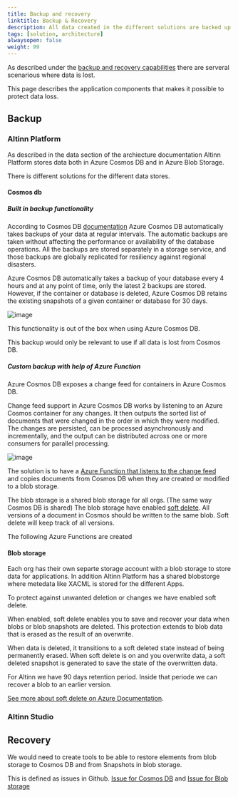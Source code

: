 ```yaml
---
title: Backup and recovery
linktitle: Backup & Recovery
description: All data created in the different solutions are backed up so it is possible to restore it in case of data loss 
tags: [solution, architecture]
alwaysopen: false
weight: 99
---
```


As described under the [backup and recovery capabilities](/teknologi/altinnstudio/architecture/capabilities/devops/platformoperations/) 
there are serveral scenarious where data is lost.

This page describes the application components that makes it possible to protect data loss.

## Backup

### Altinn Platform

As described in the data section of the archiecture documentation Altinn Platform stores data both in 
Azure Cosmos DB and in Azure Blob Storage. 

There is different solutions for the different data stores.

#### Cosmos db

##### Built in backup functionality

According to Cosmos DB [documentation](https://docs.microsoft.com/en-us/azure/cosmos-db/online-backup-and-restore) Azure Cosmos DB 
automatically takes backups of your data at regular intervals. The automatic backups are taken without affecting the performance
 or availability of the database operations. All the backups are stored separately in a storage service, and those backups 
 are globally replicated for resiliency against regional disasters.

Azure Cosmos DB automatically takes a backup of your database every 4 hours and at any point of time, only the 
latest 2 backups are stored. However, if the container or database is deleted, Azure Cosmos DB retains the existing 
snapshots of a given container or database for 30 days.

![image](https://user-images.githubusercontent.com/13309071/77288403-0ae90300-6cd8-11ea-8be0-73bbda082fab.png)

This functionality is out of the box when using Azure Cosmos DB. 

This backup would only be relevant to use if all data is lost from Cosmos DB. 

##### Custom backup with help of Azure Function

Azure Cosmos DB exposes a change feed for containers in Azure Cosmos DB. 

Change feed support in Azure Cosmos DB works by listening to an Azure Cosmos container for any changes. It then 
outputs the sorted list of documents that were changed in the order in which they were modified. The changes are 
persisted, can be processed asynchronously and incrementally, and the output can be distributed across one or 
more consumers for parallel processing.

 ![image](https://user-images.githubusercontent.com/13309071/77245359-4b844600-6c1e-11ea-9960-b09dd9a05d92.png)

The solution is to have a [Azure Function that listens to the change feed](https://docs.microsoft.com/en-us/azure/cosmos-db/change-feed-functions)  
and copies documents from Cosmos DB when they are created or modified to a blob storage. 

The blob storage is a shared blob storage for all orgs.  (The same way Cosmos DB is shared)
The blob storage have enabled [soft delete](https://docs.microsoft.com/en-us/azure/storage/blobs/storage-blob-soft-delete?tabs=azure-portal). All versions of a document in Cosmos should be written 
to the same blob. Soft delete will keep track of all versions.

The following Azure Functions are created



#### Blob storage

Each org has their own separte storage account with a blob storage to store data for applications. 
In addition Altinn Platform has a shared blobstorge where metedata like XACML is stored for the different Apps. 

To protect against unwanted deletion or changes we have enabled soft delete. 

When enabled, soft delete enables you to save and recover your data when blobs or blob snapshots are deleted. 
This protection extends to blob data that is erased as the result of an overwrite.

When data is deleted, it transitions to a soft deleted state instead of being permanently erased. 
When soft delete is on and you overwrite data, a soft deleted snapshot is generated to save the state of the overwritten data. 

For Altinn we have 90 days retention period. Inside that periode we can recover a blob to an earlier version.

[See more about soft delete on Azure Documentation](https://docs.microsoft.com/en-us/azure/storage/blobs/storage-blob-soft-delete?tabs=azure-portal).


### Altinn Studio

## Recovery

We would need to create tools to be able to restore elements from blob storage to Cosmos DB and from Snapshots in blob storage.

This is defined as issues in Github. [Issue for Cosmos DB](https://github.com/Altinn/altinn-studio/issues/4008) and [Issue for Blob storage](https://github.com/Altinn/altinn-studio/issues/4007)